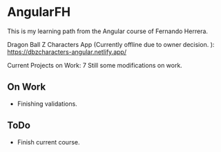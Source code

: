 # AngularFH

This is my learning path from the Angular course of Fernando Herrera.

Dragon Ball Z Characters App (Currently offline due to owner decision. ):
https://dbzcharacters-angular.netlify.app/

Current Projects on Work: 7
Still some modifications on work.

## On Work
* Finishing validations.

## ToDo
* Finish current course.
  
